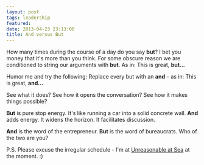 ```yaml
---
layout: post
tags: leadership
featured:
date: 2013-04-23 23:13:00
title: And versus But
---
```

How many times during the course of a day do you say **but**? I bet you money that it's more than you think. For some obscure reason we are conditioned to string our arguments with **but**. As in: This is great, **but…**

Humor me and try the following: Replace every but with an **and** – as in: This is great, **and…**

See what it does? See how it opens the conversation? See how it makes things possible?

**But** is pure stop energy. It's like running a car into a solid concrete wall. **And** adds energy. It widens the horizon. It facilitates discussion.

**And** is the word of the entrepreneur. **But** is the word of bureaucrats. Who of the two are you?

P.S. Please excuse the irregular schedule - I'm at [Unreasonable at Sea](http://theheretic.me/2013/04/17/unreasonably-excited) at the moment. :)